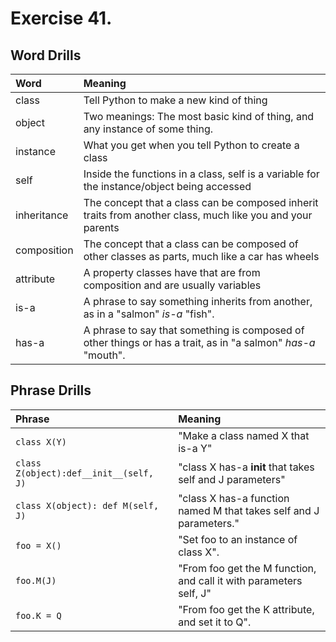 # Exercise 41.

## Word Drills

Word   | Meaning
:----------         | :----------
class   | Tell Python to make a new kind of thing
object   | Two meanings: The most basic kind of thing, and any instance of some thing.
instance   | What you get when you tell Python to create a class
self   | Inside the functions in a class, self is a variable for the instance/object being accessed
inheritance   | The concept that a class can be composed inherit traits from another class, much like you and your parents
composition   | The concept that a class can be composed of other classes as parts, much like a car has wheels
attribute   | A property classes have that are from composition and are usually variables
is-a   | A phrase to say something inherits from another, as in a "salmon" *is-a* "fish".
has-a   | A phrase to say that something is composed of other things or has a trait, as in "a salmon" *has-a* "mouth".

## Phrase Drills

Phrase   | Meaning
:----------         | :----------
`class X(Y)`   | "Make a class named X that is-a Y"
`class Z(object):def__init__(self, J)`   | "class X has-a __init__ that takes self and J parameters"
`class X(object): def M(self, J)`   | "class X has-a function named M that takes self and J parameters."
`foo = X()`   | "Set foo to an instance of class X".
`foo.M(J)`   | "From foo get the M function, and call it with parameters self, J"
`foo.K = Q`   | "From foo get the K attribute, and set it to Q".

